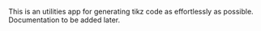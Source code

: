 This is an utilities app for generating tikz code as effortlessly as possible. Documentation to be added later.